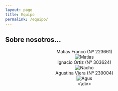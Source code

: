 ```yaml
---
layout: page
title: Equipo
permalink: /equipo/
---
```


## Sobre nosotros...

<div style="text-align: center">  
  
Matías Franco (Nº 223661)  
![Matias](/assets/Matias.png)  
Ignacio Ortiz (Nº 303624)  
![Nacho](/assets/Nacho.png)  
Agustina Viera (Nº 239004)  
![Agus](/assets/Agus.png)  
<\div>
